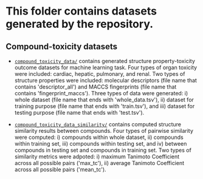 # This folder contains datasets generated by the repository.

## Compound-toxicity datasets

+ [`compound_toxicity_data/`](compound_toxicity_data/) contains generated structure property-toxicity outcome datasets for machine learning task. Four types of organ toxicity were included: cardiac, hepatic, pulmonary, and renal. Two types of structure properties were included: molecular descriptors (file name that contains 'descriptor_all') and MACCS fingerprints (file name that contains 'fingerprint_maccs'). Three types of data were generated: i) whole dataset (file name that ends with 'whole_data.tsv'), ii) dataset for training purpose (file name that ends with 'train.tsv'), and iii) dataset for testing purpose (file name that ends with 'test.tsv').

+ [`compound_toxicity_data_similarity/`](compound_toxicity_data_similarity/) contains computed structure similarity results between compounds. Four types of pairwise similarity were computed: i) compounds within whole dataset, ii) compounds within training set, iii) compounds within testing set, and iv) between compounds in testing set and compounds in training set. Two types of similarity metrics were adpoted: i) maximum Tanimoto Coefficient across all possible pairs ('max_tc'), ii) average Tanimoto Coefficient across all possible pairs ('mean_tc').  
